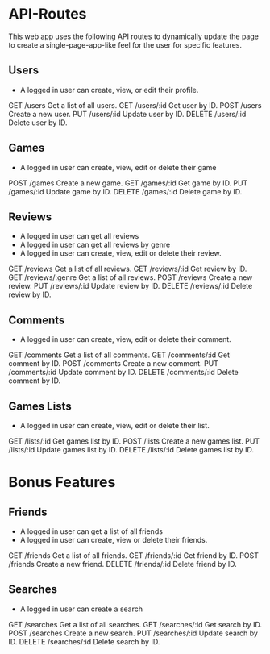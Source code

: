 # API-Routes

This web app uses the following API routes to dynamically update the page to create a single-page-app-like feel for the user for specific features.

## Users
* A logged in user can create, view, or edit their profile.

GET /users Get a list of all users.
GET /users/:id Get user by ID.
POST /users Create a new user.
PUT /users/:id Update user by ID.
DELETE /users/:id Delete user by ID.

## Games
* A logged in user can create, view, edit or delete their game


POST /games Create a new game.
GET /games/:id Get game by ID.
PUT /games/:id Update game by ID.
DELETE /games/:id Delete game by ID.

## Reviews
* A logged in user can get all reviews
* A logged in user can get all reviews by genre
* A logged in user can create, view, edit or delete their review.

GET /reviews Get a list of all reviews.
GET /reviews/:id Get review by ID.
GET /reviews/:genre Get a list of all reviews.
POST /reviews Create a new review.
PUT /reviews/:id Update review by ID.
DELETE /reviews/:id Delete review by ID.

## Comments
* A logged in user can create, view, edit or delete their comment.

GET /comments Get a list of all comments.
GET /comments/:id Get comment by ID.
POST /comments Create a new comment.
PUT /comments/:id Update comment by ID.
DELETE /comments/:id Delete comment by ID.

## Games Lists
* A logged in user can create, view, edit or delete their list.

GET /lists/:id Get games list by ID.
POST /lists Create a new games list.
PUT /lists/:id Update games list by ID.
DELETE /lists/:id Delete games list by ID.

# Bonus Features

## Friends
* A logged in user can get a list of all friends
* A logged in user can create, view or delete their friends.

GET /friends Get a list of all friends.
GET /friends/:id Get friend by ID.
POST /friends Create a new friend.
DELETE /friends/:id Delete friend by ID.

## Searches
* A logged in user can create a search

GET /searches Get a list of all searches.
GET /searches/:id Get search by ID.
POST /searches Create a new search.
PUT /searches/:id Update search by ID.
DELETE /searches/:id Delete search by ID.

